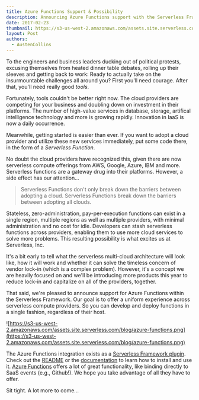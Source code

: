```yaml
---
title: Azure Functions Support & Possibility
description: Announcing Azure Functions support with the Serverless Framework
date: 2017-02-23
thumbnail: https://s3-us-west-2.amazonaws.com/assets.site.serverless.com/blog/azure-functions-thumbnail.png
layout: Post
authors:
  - AustenCollins
---
```

To the engineers and business leaders ducking out of political protests, excusing themselves from heated dinner table debates, rolling up their sleeves and getting back to work:  Ready to actually take on the insurmountable challenges all around you?  First you'll need courage.  After that, you'll need really good *tools*.

Fortunately,  tools couldn't be better right now.  The cloud providers are competing for your business and doubling down on investment in their platforms.  The number of high-value services in database, storage, artifical intelligence technology and more is growing rapidly.  Innovation in IaaS is now a daily occurrence.

Meanwhile, getting started is easier than ever.  If you want to adopt a cloud provider and utilize these new services immediately, put some code there, in the form of a *Serverless Function*.

No doubt the cloud providers have recognized this, given there are now serverless compute offerings from AWS, Google, Azure, IBM and more.  Serverless functions are a gateway drug into their platforms.  However, a side effect has our attention... 

> Serverless Functions don't only break down the barriers between adopting a cloud.  Serverless Functions break down the barriers between adopting all clouds.

Stateless, zero-administration, pay-per-execution functions can exist in a single region, multiple regions as well as multiple providers, with minimal administration and no cost for idle.  Developers can stash serverless functions across providers, enabling them to use more cloud services to solve more problems.  This resulting possibility is what excites us at Serverless, Inc.

It's a bit early to tell what the serverless multi-cloud architecture will look like, how it will work and whether it can solve the timeless concern of vendor lock-in (which is a complex problem).  However, it's a concept we are heavily focused on and we'll be introducing more products this year to reduce lock-in and capitalize on all of the providers, together.

That said, we're pleased to announce support for Azure Functions within the Serverless Framework.  Our goal is to offer a uniform experience across serverless compute providers.  So you can develop and deploy functions in a single fashion, regardless of their host.

![https://s3-us-west-2.amazonaws.com/assets.site.serverless.com/blog/azure-functions.png](https://s3-us-west-2.amazonaws.com/assets.site.serverless.com/blog/azure-functions.png)

The Azure Functions integration exists as a [Serverless Framework plugin](https://github.com/serverless/serverless-azure-functions).  Check out the [README](https://github.com/serverless/serverless-azure-functions) or the [documentation](https://serverless.com/framework/docs/providers/azure/guide/quickstart/) to learn how to install and use it.  [Azure Functions](https://azure.microsoft.com/en-us/services/functions/) offers a lot of great functionality, like binding directly to SaaS events (e.g., Github!).  We hope you take advantage of all they have to offer.

Sit tight.  A lot more to come...
